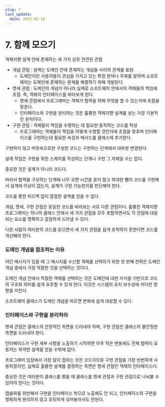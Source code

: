 ```yaml
---
slug: 7
last_update:
  date: 2023-02-18
---
```


# 7. 함께 모으기

객체지향 설계 안에 존재하는 세 가지 상호 연관된 관점

- 개념 관점 : 설계는 도메인 안에 존재하는 개념들 사이의 관계를 표현.
  - 도메인이란 사용자들이 관심을 가지고 있는 특정 분야나 주제를 말하며 소프트웨어는 도메인에 존재하는 문제를 해결하기 위해 개발된다.
- 명세 관점 : 도메인의 개념이 아니라 실제로 소프트웨어 안에서의 객체들의 책임에 초점. 즉, 객체의 인터페이스를 바라보게 된다.
  - 명세 관점에서 프로그래머는 객체가 협력을 위해 무엇을 할 수 있는가에 초점을 맞춘다.
  - 인터페이스와 구현을 분리하는 것은 훌륭한 객체지향 설계를 낳는 가장 기본적인 원칙이다.
- 구현 관점 : 객체들이 책임을 수행하는 데 필요한 동작하는 코드를 작성
  - 프로그래머는 객체들이 책임을 어떻게 수행할 것인가에 초점을 맞추며 인터페이스를 구현하는데 필요한 속성과 메서드를 클래스에 추가한다.

구현하지 않고 머릿속으로만 구성한 코드는 구현하는 단계에서 대부분 변경된다.

설계 작업은 구현을 위한 스케치를 작성하는 단계니 구현 그 자체일 수는 없다.

중요한 것은 설계가 아니라 코드다.

따라서 협력을 구상하는 단계에 너무 오랜 시간을 쏟지 말고 최대한 빨리 코드를 구현해서 설계에 이상이 없는지, 설계가 구현 가능한지를 판단해야 한다.

코드를 통한 피드백 없이 깔끔한 설계를 얻을 수 없다.

개념, 명세, 구현 관점은 동일한 코드를 바라보는 서로 다른 관점이다. 훌륭한 객체지향 프로그래머는 하나의 클래스 안에서 세 가지 관점을 모두 포함하면서도 각 관점에 대응되는 요소를 명확하고 깔끔하게 드러낼 수 있다.

다른 사람이 여러분의 코드를 읽으면서 세 가지 관점을 쉽게 포착하지 못한다면 코드를 개선해야 한다.

### 도메인 개념을 참조하는 이유

어던 메시지가 있을 때 그 메시지를 수신할 객체를 선택하기 위한 첫 번째 전략은 도메인 개념 중에서 가장 적절한 것을 선택하는 것이다.

도메인 개념 안에서 적절한 객체를 선택하는 것은 도메인에 대한 지식을 기반으로 코드의 구조와 의미를 쉽게 유추할 수 있게 한다. 이것은 시스템의 유지 보수성에 커다란 영향을 미친다.

소프트웨어 클래스가 도메인 개념을 따르면 변화에 쉽게 대응할 수 있다.

### 인터페이스와 구현을 분리하라

명세 관점은 클래스의 안정적인 측면을 드러내야 하며, 구현 관점은 클래스의 불안정한 측면을 드러내야 한다.

인터페이스가 구현 세부 사항을 노출하기 시작하면 아주 작은 변동에도 전체 협력이 요동치는 취약한 설계를 얻을 수밖에 없다.

프로그래머 입장에서 가장 많이 접하는 것은 코드이므로 구현 관점을 가장 빈번하게 사용하겠지만, 실제로 훌륭한 설계를 결정하는 측면은 명세 관점인 객체의 인터페이스다.

중요한 것은 여러분이 클래스를 봤을 때 클래스를 명세 관점과 구현 관점으로 나눠볼 수 있어야 한다는 것이다.

캡슐화를 위반해서 구현을 인터페이스 밖으로 노출해도 안 되고, 인터페이스와 구현을 명확하게 분리하지 않고 흐릿하게 섞어놓아서도 안된다.
